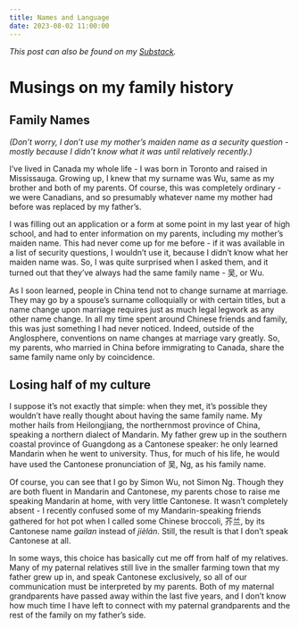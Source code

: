 ```yaml
---
title: Names and Language
date: 2023-08-02 11:00:00
---
```


*This post can also be found on my [Substack](https://simonwu.substack.com/p/recent-thoughts-1-names-and-language).*

# Musings on my family history

## Family Names

*(Don’t worry, I don’t use my mother’s maiden name as a security question - mostly because I didn’t know what it was until relatively recently.)*

I’ve lived in Canada my whole life - I was born in Toronto and raised in Mississauga. Growing up, I knew that my surname was Wu, same as my brother and both of my parents. Of course, this was completely ordinary - we were Canadians, and so presumably whatever name my mother had before was replaced by my father’s.

I was filling out an application or a form at some point in my last year of high school, and had to enter information on my parents, including my mother’s maiden name. This had never come up for me before - if it was available in a list of security questions, I wouldn’t use it, because I didn’t know what her maiden name was. So, I was quite surprised when I asked them, and it turned out that they’ve always had the same family name - 吴, or Wu.

As I soon learned, people in China tend not to change surname at marriage. They may go by a spouse’s surname colloquially or with certain titles, but a name change upon marriage requires just as much legal legwork as any other name change. In all my time spent around Chinese friends and family, this was just something I had never noticed. Indeed, outside of the Anglosphere, conventions on name changes at marriage vary greatly. So, my parents, who married in China before immigrating to Canada, share the same family name only by coincidence.

## Losing half of my culture

I suppose it’s not exactly that simple: when they met, it’s possible they wouldn’t have really thought about having the same family name. My mother hails from Heilongjiang, the northernmost province of China, speaking a northern dialect of Mandarin. My father grew up in the southern coastal province of Guangdong as a Cantonese speaker: he only learned Mandarin when he went to university. Thus, for much of his life, he would have used the Cantonese pronunciation of 吴, Ng, as his family name.

Of course, you can see that I go by Simon Wu, not Simon Ng. Though they are both fluent in Mandarin and Cantonese, my parents chose to raise me speaking Mandarin at home, with very little Cantonese. It wasn’t completely absent - I recently confused some of my Mandarin-speaking friends gathered for hot pot when I called some Chinese broccoli, 芥兰, by its Cantonese name *gailan* instead of *jièlán*. Still, the result is that I don’t speak Cantonese at all.

In some ways, this choice has basically cut me off from half of my relatives. Many of my paternal relatives still live in the smaller farming town that my father grew up in, and speak Cantonese exclusively, so all of our communication must be interpreted by my parents. Both of my maternal grandparents have passed away within the last five years, and I don’t know how much time I have left to connect with my paternal grandparents and the rest of the family on my father’s side.